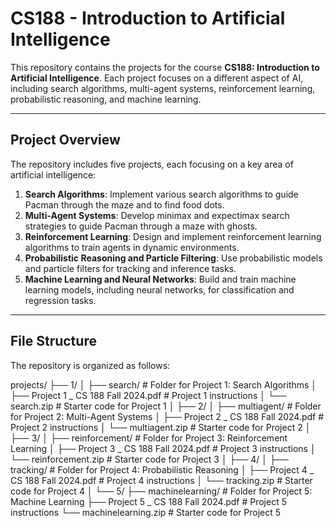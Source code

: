 # CS188 - Introduction to Artificial Intelligence

This repository contains the projects for the course **CS188: Introduction to Artificial Intelligence**. Each project focuses on a different aspect of AI, including search algorithms, multi-agent systems, reinforcement learning, probabilistic reasoning, and machine learning.

---

## Project Overview

The repository includes five projects, each focusing on a key area of artificial intelligence:

1. **Search Algorithms**: Implement various search algorithms to guide Pacman through the maze and to find food dots.
2. **Multi-Agent Systems**: Develop minimax and expectimax search strategies to guide Pacman through a maze with ghosts.
3. **Reinforcement Learning**: Design and implement reinforcement learning algorithms to train agents in dynamic environments.
4. **Probabilistic Reasoning and Particle Filtering**: Use probabilistic models and particle filters for tracking and inference tasks.
5. **Machine Learning and Neural Networks**: Build and train machine learning models, including neural networks, for classification and regression tasks.

---

## File Structure

The repository is organized as follows:

projects/
├── 1/
│   ├── search/                     # Folder for Project 1: Search Algorithms
│   ├── Project 1 _ CS 188 Fall 2024.pdf  # Project 1 instructions
│   └── search.zip                  # Starter code for Project 1
│
├── 2/
│   ├── multiagent/                 # Folder for Project 2: Multi-Agent Systems
│   ├── Project 2 _ CS 188 Fall 2024.pdf  # Project 2 instructions
│   └── multiagent.zip              # Starter code for Project 2
│
├── 3/
│   ├── reinforcement/              # Folder for Project 3: Reinforcement Learning
│   ├── Project 3 _ CS 188 Fall 2024.pdf  # Project 3 instructions
│   └── reinforcement.zip           # Starter code for Project 3
│
├── 4/
│   ├── tracking/                   # Folder for Project 4: Probabilistic Reasoning
│   ├── Project 4 _ CS 188 Fall 2024.pdf  # Project 4 instructions
│   └── tracking.zip                # Starter code for Project 4
│
└── 5/
    ├── machinelearning/            # Folder for Project 5: Machine Learning
    ├── Project 5 _ CS 188 Fall 2024.pdf  # Project 5 instructions
    └── machinelearning.zip         # Starter code for Project 5

